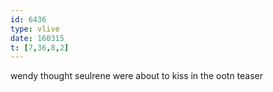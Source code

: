 ```yaml
---
id: 6436
type: vlive
date: 160315
t: [7,36,8,2]
---
```

wendy thought seulrene were about to kiss in the ootn teaser